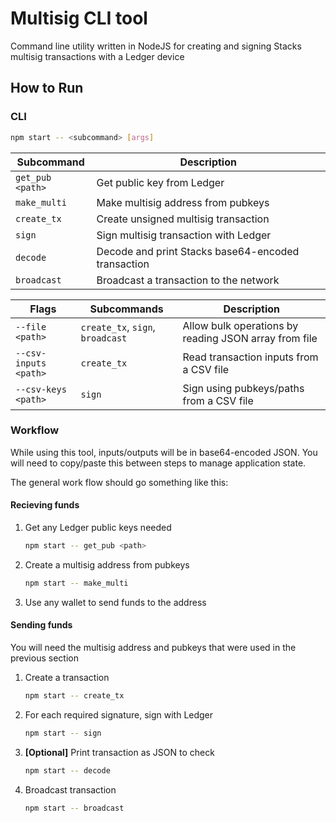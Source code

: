 # Multisig CLI tool

Command line utility written in NodeJS for creating and signing Stacks multisig transactions with a Ledger device

## How to Run

### CLI

```sh
npm start -- <subcommand> [args]
```

| Subcommand       | Description                                                    |
| ---------------- | -------------------------------------------------------------- |
| `get_pub <path>` | Get public key from Ledger                                     |
| `make_multi`     | Make multisig address from pubkeys                             |
| `create_tx`      | Create unsigned multisig transaction                           |
| `sign`           | Sign multisig transaction with Ledger                          |
| `decode`         | Decode and print Stacks base64-encoded transaction             |
| `broadcast`      | Broadcast a transaction to the network                         |

| Flags                 | Subcommands                       | Description                                           |
| --------------------- | ----------------------------------|-------------------------------------------------------|
| `--file <path>`       | `create_tx`, `sign`, `broadcast`  | Allow bulk operations by reading JSON array from file |
| `--csv-inputs <path>` | `create_tx`                       | Read transaction inputs from a CSV file               |
| `--csv-keys <path>`   | `sign`                            | Sign using pubkeys/paths from a CSV file              |

### Workflow

While using this tool, inputs/outputs will be in base64-encoded JSON.
You will need to copy/paste this between steps to manage application state.

The general work flow should go something like this:

#### Recieving funds

1. Get any Ledger public keys needed
   ```sh
   npm start -- get_pub <path>
   ```

2. Create a multisig address from pubkeys
   ```sh
   npm start -- make_multi
   ```

3. Use any wallet to send funds to the address

#### Sending funds

You will need the multisig address and pubkeys that were used in the previous section

1. Create a transaction
   ```sh
   npm start -- create_tx
   ```

2. For each required signature, sign with Ledger
   ```sh
   npm start -- sign
   ```

3. **[Optional]** Print transaction as JSON to check
   ```sh
   npm start -- decode
   ```

3. Broadcast transaction
   ```sh
   npm start -- broadcast
   ```